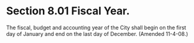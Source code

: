 Section 8.01 Fiscal Year.
=========================

The fiscal, budget and accounting year of the City shall begin on the
first day of January and end on the last day of December. (Amended
11-4-08.)
